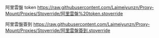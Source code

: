 阿里雲盤 token
https://raw.githubusercontent.com/Laimeiyunzn/Proxy-Mount/Proxies/Stoverride/阿里雲盤%20token.stoverride

阿里雲盤簽到
https://raw.githubusercontent.com/Laimeiyunzn/Proxy-Mount/Proxies/Stoverride/阿里雲盤簽到.stoverride